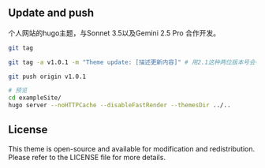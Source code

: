 
## Update and push

个人网站的hugo主题，与Sonnet 3.5以及Gemini 2.5 Pro 合作开发。


```bash
git tag

git tag -a v1.0.1 -m "Theme update: [描述更新内容]" # 用2.1这种两位版本号会导致hugo mod 无法获取该tag。

git push origin v1.0.1 

# 预览
cd exampleSite/
hugo server --noHTTPCache --disableFastRender --themesDir ../..
```

## License

This theme is open-source and available for modification and redistribution. Please refer to the LICENSE file for more details.